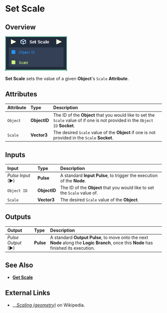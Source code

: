 # Set Scale

## Overview

![The Set Scale Node.](../../../.gitbook/assets/set-scale.PNG)

**Set Scale** sets the value of a given **Object**'s `Scale` **Attribute**.

## Attributes

| Attribute | Type | Description |
| :--- | :--- | :--- |
| `Object` | **ObjectID** | The ID of the **Object** that you would like to set the `Scale` value of if one is not provided in the `Object ID` **Socket**. |
| `Scale` | **Vector3** | The desired `Scale` value of the **Object** if one is not provided in the `Scale` **Socket**. |

## Inputs

| Input | Type | Description |
| :--- | :--- | :--- |
| _Pulse Input_ \(►\) | **Pulse** | A standard **Input Pulse**, to trigger the execution of the **Node**. |
| `Object ID` | **ObjectID** | The ID of the **Object** that you would like to set the `Scale` value of. |
| `Scale` | **Vector3** | The desired `Scale` value of the **Object**. |

## Outputs

| Output | Type | Description |
| :--- | :--- | :--- |
| _Pulse Output_ \(►\) | **Pulse** | A standard **Output Pulse**, to move onto the next **Node** along the **Logic Branch**, once this **Node** has finished its execution. |

## See Also

* [**Get Scale**](get-scale.md)

## External Links

* \_\_[_Scaling \(geometry\)_](https://en.wikipedia.org/wiki/Scaling_%28geometry%29) on Wikipedia.

